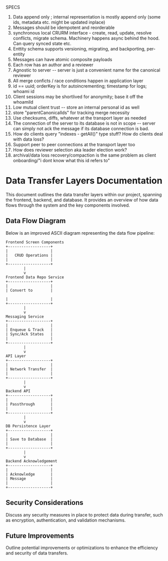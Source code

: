 SPECS

1. Data append only ; internal representation is mostly append only (some ids, metadata etc. might be updated inplace)
2. Messages should be idempotent and reorderable
2. synchronous local CRURM interface - create, read, update, resolve conflicts, migrate schema. Machinery happens async behind the hood. Can query synced state etc.
3. Enttity schema supports versioning, migrating, and backporting, per-entity
4. Messages can have atomic composite payloads
5. Each row has an author and a reviewer
6. Agnostic to server -- server is just a convenient name for the canonical reviewer
7. All merge conficts / race conditions happen in application layer
8. id == uuid; orderKey is for autoincrementing; timestamp for logs; whoami id 
9. Client sessions may be shortlived for anonymity; base it off the whoamiId
10. Low mutual client trust -- store an internal personal id as well
11. store "parentCanonicalIds" for tracking merge necessity
12. Use checksums, diffs, whatever at the transport layer as needed
13. The connection of the server to its database is not in scope -- server can simply not ack the message if its database connection is bad.
14. How do clients query "indexes - getAll()" type stuff? How do clients deal with data loss?
15. Support peer to peer connections at the transport layer too
16. How does reviewer selection aka leader election work?
17. archival/data loss recovery/compaction is the same problem as client onboarding/"i dont know what this id refers to"



# Data Transfer Layers Documentation

This document outlines the data transfer layers within our project, spanning the frontend, backend, and database. It provides an overview of how data flows through the system and the key components involved.

## Data Flow Diagram

Below is an improved ASCII diagram representing the data flow pipeline:

```
Frontend Screen Components
+-------------------+
|                   |
|   CRUD Operations |
|                   |
+-------------------+
        |
        v
Frontend Data Repo Service
+-------------------+
|                   |
| Convert to        |

|                   |
+-------------------+
        |
        v
Messaging Service
+-------------------+
|                   |
| Enqueue & Track   |
| Sync/Ack States   |
|                   |
+-------------------+
        |
        v
API Layer
+-------------------+
|                   |
| Network Transfer  |
|                   |
+-------------------+
        |
        v
Backend API
+-------------------+
|                   |
| Passthrough       |
|                   |
+-------------------+
        |
        v
DB Persistence Layer
+-------------------+
|                   |
| Save to Database  |
|                   |
+-------------------+
        |
        v
Backend Acknowledgement
+-------------------+
|                   |
| Acknowledge       |
| Message           |
|                   |
+-------------------+

```

## Security Considerations

Discuss any security measures in place to protect data during transfer, such as encryption, authentication, and validation mechanisms.

## Future Improvements

Outline potential improvements or optimizations to enhance the efficiency and security of data transfers.
